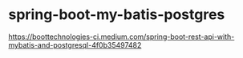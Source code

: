 # spring-boot-my-batis-postgres

https://boottechnologies-ci.medium.com/spring-boot-rest-api-with-mybatis-and-postgresql-4f0b35497482

